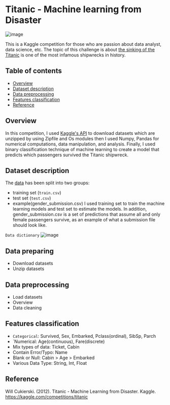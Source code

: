 ﻿# Titanic - Machine learning from Disaster 

![image](https://github.com/HaColab2k/Data-analyst/assets/127838132/b11be7b6-9a20-4b88-97dd-dee9a4051ace)

This is a Kaggle competition for those who are passion about data analyst, data science, etc. The topic of this challenge is about [the sinking of the Titanic](https://en.wikipedia.org/wiki/Sinking_of_the_Titanic) is one of the most infamous shipwrecks in history.
## Table of contents
- [Overview](#overview)
- [Dataset description](#Dataset-description-and-features-classification)
- [Data preprocessing](#Data-preprocessing)
- [Features classification](#Features-classification)
- [Reference](#Reference)
## Overview
In this competition, I used [Kaggle's API](https://www.kaggle.com/docs/api) to download datasets which are unzipped by using Zipfile and Os modules then I used Numpy, Pandas for numerical computations, data manipulation, and analysis. Finally, I used binary classification technique of machine learning to create a model that predicts which passengers survived the Titanic shipwreck.
## Dataset description
The [data](https://github.com/HaColab2k/Data-analyst/tree/main/Projects/.kaggle) has been split into two groups:
- training set (`train.csv`)
- test set (`test.csv`)
- example(gender_submission.csv)
I used training set to train the machine learning models and test set to estimate the models. In addition, gender_submission.csv is a set of predictions that assume all and only female passengers survive, as an example of what a submission file should look like.

`Data dictionary`
![image](https://github.com/HaColab2k/Data-analyst/assets/127838132/3eddd888-45cf-4db1-8f2d-59f4e3af6407)

## Data preparing
- Download datasets
- Unzip datasets
## Data preprocessing
- Load datasets
- Overview
- Data cleaning
## Features classification
- `Categorical`: Survived, Sex, Embarked, Pclass(ordinal), SibSp, Parch
- `Numerical: Age(continuous), Fare(discrete)
- Mix types of data: Ticket, Cabin
- Contain Error/Typo: Name
- Blank or Null: Cabin > Age > Embarked
- Various Data Type: String, Int, Float

## Reference
Will Cukierski. (2012). Titanic - Machine Learning from Disaster. Kaggle. https://kaggle.com/competitions/titanic
